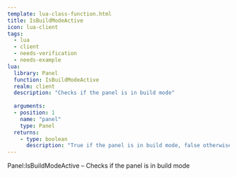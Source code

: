 ```yaml
---
template: lua-class-function.html
title: IsBuildModeActive
icon: lua-client
tags:
  - lua
  - client
  - needs-verification
  - needs-example
lua:
  library: Panel
  function: IsBuildModeActive
  realm: client
  description: "Checks if the panel is in build mode"
  
  arguments:
  - position: 1
    name: "panel"
    type: Panel
  returns:
    - type: boolean
      description: "True if the panel is in build mode, false otherwise"
---
```


<div class="lua__search__keywords">
Panel:IsBuildModeActive &#x2013; Checks if the panel is in build mode
</div>
